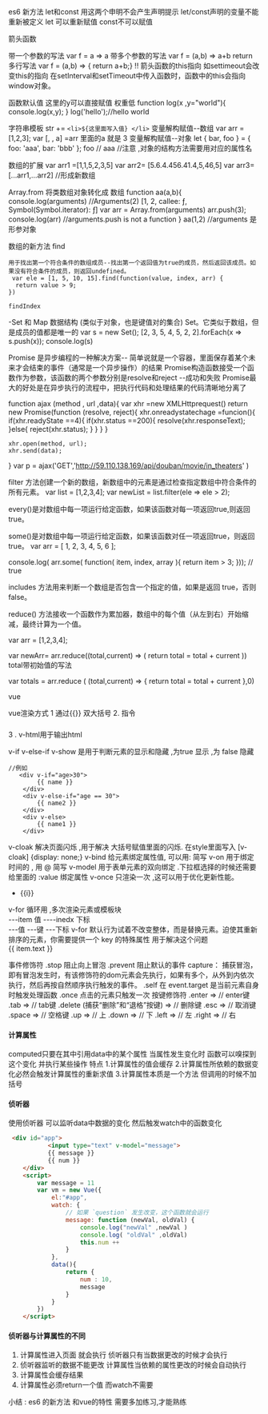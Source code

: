 es6 新方法
let和const
用这两个申明不会产生声明提示
let/const声明的变量不能重新被定义 let 可以重新赋值 const不可以赋值

箭头函数

带一个参数的写法  var f = a => a
带多个参数的写法      var f = (a,b) => a+b
return 多行写法 var f = (a,b) => { return a+b;}
!! 箭头函数的this指向  如settimeout会改变this的指向 在setInterval和setTimeout中传入函数时，函数中的this会指向window对象。

函数默认值
这里的y可以直接赋值 权重低
function log(x ,y="world"){
    console.log(x,y);
}
log('hello');//hello  world

字符串模板
str += `<li>${这里面写入值} </li>`
变量解构赋值--数组
    var arr = [1,2,3];
    var [, , a] =arr 
    里面的a 就是 3
变量解构赋值--对象
let { bar, foo } = { foo: 'aaa', bar: 'bbb' };
foo // aaa   //注意 ,对象的结构方法需要用对应的属性名

数组的扩展
var arr1 =[1,1,5,2,3,5] var arr2= [5.6.4.456.41.4,5,46,5]
var arr3=[...arr1,...arr2] //形成新数组

Array.from 将类数组对象转化成 数组
 function aa(a,b){
        console.log(arguments) //Arguments(2) [1, 2, callee: ƒ, Symbol(Symbol.iterator): ƒ]
        var arr = Array.from(arguments)
        arr.push(3);
        console.log(arr) //arguments.push is not a function
    }
    aa(1,2)  //arguments 是形参对象

数组的新方法
    find
    
    用于找出第一个符合条件的数组成员--找出第一个返回值为true的成员，然后返回该成员。如果没有符合条件的成员，则返回undefined。
     var ele = [1, 5, 10, 15].find(function(value, index, arr) {
      return value > 9;
    })

    findIndex

-Set 和 Map 数据结构 (类似于对象，也是键值对的集合)
 Set。它类似于数组，但是成员的值都是唯一的
 var s = new Set();
[2, 3, 5, 4, 5, 2, 2].forEach(x => s.push(x));
console.log(s)

Promise 是异步编程的一种解决方案-- 简单说就是一个容器，里面保存着某个未来才会结束的事件（通常是一个异步操作）的结果
Promise构造函数接受一个函数作为参数，该函数的两个参数分别是resolve和reject --成功和失败
Promise最大的好处是在异步执行的流程中，把执行代码和处理结果的代码清晰地分离了

function ajax (method , url ,data){
    var xhr =new XMLHttprequest()
    return new Promise(function (resolve, reject){
        xhr.onreadystatechage =funcion(){
            if(xhr.readyState ==4){
                if(xhr.status ==200){
                     resolve(xhr.responseText);
                }else{
                     reject(xhr.status);
                }
            }
        }
    }

    xhr.open(method, url);
    xhr.send(data);
}
 var p =  ajax('GET','http://59.110.138.169/api/douban/movie/in_theaters' )

 filter 
 方法创建一个新的数组，新数组中的元素是通过检查指定数组中符合条件的所有元素。
 var list = [1,2,3,4];
var newList = list.filter(ele => ele > 2);

every()是对数组中每一项运行给定函数，如果该函数对每一项返回true,则返回true。

some()是对数组中每一项运行给定函数，如果该函数对任一项返回true，则返回true。
var arr = [ 1, 2, 3, 4, 5, 6 ]; 
 
console.log( arr.some( function( item, index, array ){ 
    return item > 3; 
}));   // true 

includes 方法用来判断一个数组是否包含一个指定的值，如果是返回 true，否则false。

 reduce() 方法接收一个函数作为累加器，数组中的每个值（从左到右）开始缩减，最终计算为一个值。

 var arr = [1,2,3,4]; 

var newArr= arr.reduce((total,current) => ( return total = total + current ))
total带初始值的写法

var totals = arr.reduce ( (total,current) =>  {
     return total = total + current
},0)


vue

vue渲染方式 
1 通过{{}} 双大括号
2. 指令 <h3 v-text='msg'></h3>
3 . v-html用于输出html

v-if  v-else-if v-show 是用于判断元素的显示和隐藏 ,为true 显示  ,为 false 隐藏
```
//例如
   <div v-if="age>30">
        {{ name }}
    </div>
    <div v-else-if="age == 30">
        {{ name2 }}
    </div>
    <div v-else>
        {{ name1 }}
    </div>
```
v-cloak 解决页面闪烁 ,用于解决 大括号赋值里面的闪烁. 在style里面写入 [v-cloak] {display: none;}
v-bind 给元素绑定属性值, 可以用:   简写
v-on  用于绑定时间的 , 用 @    简写
v-model 用于表单元素的双向绑定 .下拉框选择的时候还需要给里面的 :value 绑定属性
v-once 只渲染一次 ,这可以用于优化更新性能。
<ul>
  <li v-for="i in list" v-once>{{i}}</li>
</ul>
v-for 循环用 ,多次渲染元素或模板块
<div v-for="(item, index) in items"></div> 
---item 值  ----inedx 下标
<div v-for="(item,value , index) in items"></div> 
---值 ---键 ---下标
v-for 默认行为试着不改变整体，而是替换元素。迫使其重新排序的元素，你需要提供一个 key 的特殊属性 用于解决这个问题
<div v-for="item in items" :key="item.id">
  {{ item.text }}
</div>


事件修饰符
.stop       阻止向上冒泡
.prevent    阻止默认的事件
 capture：  捕获冒泡，即有冒泡发生时，有该修饰符的dom元素会先执行，如果有多个，从外到内依次执行，然后再按自然顺序执行触发的事件。
.self       在 event.target 是当前元素自身时触发处理函数
.once       点击的元素只触发一次
按键修饰符
.enter => // enter键
.tab => // tab键
.delete (捕获“删除”和“退格”按键) => // 删除键
.esc => // 取消键
.space => // 空格键
.up => // 上
.down => // 下
.left => // 左
.right => // 右

#### 计算属性

 computed只要在其中引用data中的某个属性 当属性发生变化时 函数可以嗅探到这个变化 并执行某些操作
 特点
 1.计算属性的值会缓存
 2.计算属性所依赖的数据变化必然会触发计算属性的重新求值
 3.计算属性本质是一个方法 但调用的时候不加括号

#### 侦听器

 使用侦听器 可以监听data中数据的变化 然后触发watch中的函数变化

```html
 <div id="app">
           <input type="text" v-model="message">
           {{ message }}
           {{ num }}
    </div>
    <script>
        var message = 11
        var vm = new Vue({
            el:"#app",
            watch: {
                // 如果 `question` 发生改变，这个函数就会运行
                message: function (newVal, oldVal) {
                    console.log("newVal" ,newVal )
                    console.log( "oldVal" ,oldVal)
                    this.num ++
                }
            },
            data(){
                return {
                    num : 10,
                    message
                }
            }
        })
    </script>
```

#### 侦听器与计算属性的不同

1. 计算属性进入页面 就会执行  侦听器只有当数据更改的时候才会执行
2. 侦听器监听的数据不能更改 计算属性当依赖的属性更改的时候会自动执行 
3. 计算属性会缓存结果
4. 计算属性必须return一个值 而watch不需要

小结 : es6 的新方法 和vue的特性 需要多加练习,才能熟练
